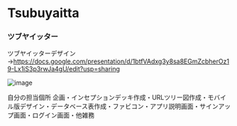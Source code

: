 # Tsubuyaitta
### ツブヤイッター
ツブヤイッターデザイン
→https://docs.google.com/presentation/d/1btfVAdxg3y8sa8EGmZcbherOz19-Lx1iS3p3rwJa4gU/edit?usp=sharing

![image](https://user-images.githubusercontent.com/67158360/151707143-9b19ccd5-9a2e-43c1-8ce4-b92668dd306a.png)

自分の担当個所
  企画・インセプションデッキ作成・URLツリー図作成・モバイル版デザイン・データベース表作成・ファビコン・アプリ説明画面・サインアップ画面・ログイン画面・他雑務
